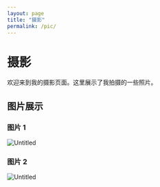 ```yaml
---
layout: page
title: "摄影"
permalink: /pic/
---
```


# 摄影

欢迎来到我的摄影页面。这里展示了我拍摄的一些照片。

## 图片展示

### 图片 1
<img src="{{site.baseurl | prepend: site.url}}/assets/images/_1.jpg" alt="Untitled" />

### 图片 2
<img src="{{site.baseurl | prepend: site.url}}/assets/images/_2.JPG" alt="Untitled" />